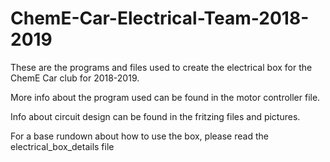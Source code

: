 # ChemE-Car-Electrical-Team-2018-2019
These are the programs and files used to create the electrical box for the ChemE Car club for 2018-2019.

More info about the program used can be found in the motor controller file.

Info about circuit design can be found in the fritzing files and pictures.

For a base rundown about how to use the box, please read the electrical_box_details file